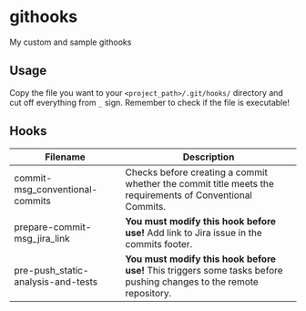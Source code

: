 # githooks

My custom and sample githooks

## Usage

Copy the file you want to your `<project_path>/.git/hooks/` directory and cut off everything from `_` sign. Remember to check if the file is executable!

## Hooks

| Filename | Description |
| --- | --- |
| commit-msg_conventional-commits | Checks before creating a commit whether the commit title meets the requirements of Conventional Commits. |
| prepare-commit-msg_jira_link | **You must modify this hook before use!** Add link to Jira issue in the commits footer. |
| pre-push_static-analysis-and-tests | **You must modify this hook before use!** This triggers some tasks before pushing changes to the remote repository. |
